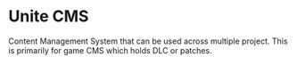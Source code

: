 # Unite CMS
Content Management System that can be used across multiple project. This is primarily for game CMS which holds DLC or patches.
